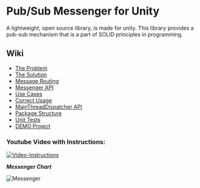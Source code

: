 # Pub/Sub Messenger for Unity

A lightweight, open source library, is made for unity.
This library provides a pub-sub mechanism that is a part of SOLID principles in programming.

## Wiki
* [The Problem](https://github.com/supermax/pubsub/wiki/The-Problem)
* [The Solution](https://github.com/supermax/pubsub/wiki/The-Solution)
* [Message Routing](https://github.com/supermax/pubsub/wiki/Message-Routing)
* [Messenger API](https://github.com/supermax/pubsub/wiki/Use-Cases-for-Messenger)
* [Use Cases](https://github.com/supermax/pubsub/wiki/Messenger-API)
* [Correct Usage](https://github.com/supermax/pubsub/wiki/Correct-Usage-Tips)
* [MainThreadDispatcher API](https://github.com/supermax/pubsub/wiki/MainThreadDispatcher-API)
* [Package Structure](https://github.com/supermax/pubsub/wiki/Package-Structure)
* [Unit Tests](https://github.com/supermax/pubsub/wiki/Unit-Tests)
* [DEMO Project](https://github.com/supermax/pubsub/wiki/DEMO-Project)

### Youtube Video with Instructions:
[![Video-Instructions](http://img.youtube.com/vi/vI0XYKGAZLg/0.jpg)](http://www.youtube.com/watch?v=vI0XYKGAZLg)

***Messenger Chart***

![Messenger](https://raw.githubusercontent.com/wiki/supermax/pubsub/Images/messenger.gif)
